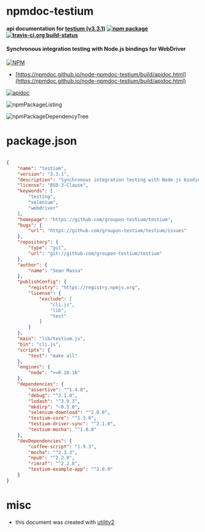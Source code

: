 # npmdoc-testium

#### api documentation for  [testium (v3.3.1)](https://github.com/groupon-testium/testium)  [![npm package](https://img.shields.io/npm/v/npmdoc-testium.svg?style=flat-square)](https://www.npmjs.org/package/npmdoc-testium) [![travis-ci.org build-status](https://api.travis-ci.org/npmdoc/node-npmdoc-testium.svg)](https://travis-ci.org/npmdoc/node-npmdoc-testium)

#### Synchronous integration testing with Node.js bindings for WebDriver

[![NPM](https://nodei.co/npm/testium.png?downloads=true&downloadRank=true&stars=true)](https://www.npmjs.com/package/testium)

- [https://npmdoc.github.io/node-npmdoc-testium/build/apidoc.html](https://npmdoc.github.io/node-npmdoc-testium/build/apidoc.html)

[![apidoc](https://npmdoc.github.io/node-npmdoc-testium/build/screenCapture.buildCi.browser.%252Ftmp%252Fbuild%252Fapidoc.html.png)](https://npmdoc.github.io/node-npmdoc-testium/build/apidoc.html)

![npmPackageListing](https://npmdoc.github.io/node-npmdoc-testium/build/screenCapture.npmPackageListing.svg)

![npmPackageDependencyTree](https://npmdoc.github.io/node-npmdoc-testium/build/screenCapture.npmPackageDependencyTree.svg)



# package.json

```json

{
    "name": "testium",
    "version": "3.3.1",
    "description": "Synchronous integration testing with Node.js bindings for WebDriver",
    "license": "BSD-3-Clause",
    "keywords": [
        "testing",
        "selenium",
        "webdriver"
    ],
    "homepage": "https://github.com/groupon-testium/testium",
    "bugs": {
        "url": "https://github.com/groupon-testium/testium/issues"
    },
    "repository": {
        "type": "git",
        "url": "git://github.com/groupon-testium/testium"
    },
    "author": {
        "name": "Sean Massa"
    },
    "publishConfig": {
        "registry": "https://registry.npmjs.org",
        "license": {
            "exclude": [
                "cli.js",
                "lib",
                "test"
            ]
        }
    },
    "main": "lib/testium.js",
    "bin": "cli.js",
    "scripts": {
        "test": "make all"
    },
    "engines": {
        "node": ">=0.10.16"
    },
    "dependencies": {
        "assertive": "^1.4.0",
        "debug": "^2.1.0",
        "lodash": "^3.9.3",
        "mkdirp": "~0.5.0",
        "selenium-download": "^2.0.0",
        "testium-core": "^1.3.0",
        "testium-driver-sync": "^2.1.0",
        "testium-mocha": "^1.0.0"
    },
    "devDependencies": {
        "coffee-script": "1.9.3",
        "mocha": "^2.3.3",
        "npub": "^2.2.0",
        "rimraf": "^2.2.8",
        "testium-example-app": "^2.0.0"
    }
}
```



# misc
- this document was created with [utility2](https://github.com/kaizhu256/node-utility2)

